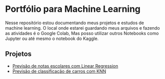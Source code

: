 # Portfólio para Machine Learning
Nesse repositório estou documentando meus projetos e estudos de machine learning. O local onde estarei guardando meus arquivos e fazendo as atividades é o Google Colab, Mas posso utilizar outros Notebooks como Jupyter ou até mesmo o notebook do Kaggle.

## Projetos
- [Previsão de notas escolares com Linear Regression](https://github.com/Arthurads-rj/machine-learning-portf-lio/blob/main/ML1_Notas_de_Alunos.ipynb)
- [Previsão de classificação de carros com KNN](https://github.com/Arthurads-rj/machine-learning-portf-lio/blob/main/ML2_KNN.ipynb)
